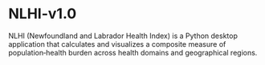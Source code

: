 # NLHI-v1.0
NLHI (Newfoundland and Labrador Health Index) is a Python desktop application that calculates and visualizes a composite measure of population‑health burden across health domains and geographical regions.

